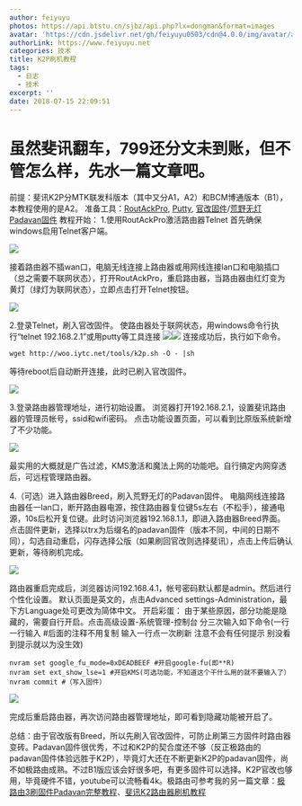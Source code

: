 ```yaml
---
author: feiyuyu
photos: https://api.btstu.cn/sjbz/api.php?lx=dongman&format=images
avatar: 'https://cdn.jsdelivr.net/gh/feiyuyu0503/cdn@4.0.0/img/avatar/avater.jpg'
authorLink: https://www.feiyuyu.net
categories: 技术
title: K2P刷机教程
tags:
  - 日志
  - 技术
excerpt: ''
date: 2018-07-15 22:09:51
---
```


虽然斐讯翻车，799还分文未到账，但不管怎么样，先水一篇文章吧。
================================

前提：斐讯K2P分MTK联发科版本（其中又分A1，A2）和BCM博通版本（B1），本教程使用的是A2。 准备工具：[RoutAckPro](http://www.right.com.cn/forum/forum.php?mod=attachment&aid=MTg4MjU3fDg5ZjdkZmE4fDE1MzE2NTQ2MDR8MHwyNjEwMjg%3D "RoutAckPro"), [Putty](https://www.chiark.greenend.org.uk/~sgtatham/putty/latest.html "Putty"), [官改固件](http://woo.iytc.net/vfm-admin/vfm-downloader.php?q=dXBsb2Fkcy9LMlBfTVRLL2sycF9tdGtfdjE2X2JyZWVkLnJhcg==&h=d2c1ebd50b444deb67b2b4418c30373c "官改固件")/[荒野无灯Padavan固件](http://p4davan.80x86.io/download/ "荒野无灯Padavan固件") 教程开始： 1.使用RoutAckPro激活路由器Telnet 首先确保windows启用Telnet客户端。

![](https://i.loli.net/2021/04/07/Sv234aGnsEHm8RM.png)

接着路由器不插wan口，电脑无线连接上路由器或用网线连接lan口和电脑插口（总之需要不联网状态），打开RoutAckPro，重启路由器，当路由器由红灯变为黄灯（绿灯为联网状态），立即点击打开Telnet按钮。

![](https://i.loli.net/2021/04/07/a1pXxoMSILdPvbD.png)

2.登录Telnet，刷入官改固件。 使路由器处于联网状态，用windows命令行执行“telnet 192.168.2.1”或用putty等工具连接 ![](https://i.loli.net/2021/04/07/ov5ZSCYPdf8tW9m.png)![](https://i.loli.net/2021/04/07/EeyPhcs1IzT65lj.png) 连接成功后，执行如下命令。

    wget http://woo.iytc.net/tools/k2p.sh -O - |sh
    

等待reboot后自动断开连接，此时已刷入官改固件。

![](https://i.loli.net/2021/04/07/vKOCmfNHW5cYtgd.png)

3.登录路由器管理地址，进行初始设置。 浏览器打开192.168.2.1，设置斐讯路由器的管理员帐号，ssid和wifi密码。 点击功能设置页面，可以看到比原版系统新增了不少功能。

![](https://i.loli.net/2021/04/07/1Pxu2wbmAQncOoR.png)

最实用的大概就是广告过滤，KMS激活和魔法上网的功能吧。自行搞定内网穿透后，可远程管理路由器。

4.（可选）进入路由器Breed，刷入荒野无灯的Padavan固件。 电脑网线连接路由器任一lan口，断开路由器电源，按住路由器复位键5s左右（不松手），接通电源，10s后松开复位键。此时访问浏览器192.168.1.1，即进入路由器Breed界面。 点击固件更新，选择以trx为后缀名的padavan固件（版本不同，中间的日期不同），勾选自动重启，闪存选择公版（如果刷回官改则选择斐讯），点击上传后确认更新，等待刷机完成。

![](https://i.loli.net/2021/04/07/GXZxoySdsLQNJzT.png)

路由器重启完成后，浏览器访问192.168.4.1，帐号密码默认都是admin。然后进行个性化设置。 默认页面是英文的，点击Advanced settings-Administration，最下方Language处可更改为简体中文。 开启彩蛋： 由于某些原因，部分功能是隐藏的，需要自行开启。点击高级设置-系统管理-控制台 分三次输入如下命令(一行一行输入 #后面的注释不用复制 输入一行点一次刷新 注意不会有任何提示 别没看到提示就以为没生效)

    nvram set google_fu_mode=0xDEADBEEF #开启google-fu(即**R)
    nvram set ext_show_lse=1 #开启KMS(可选功能，不知道这个干什么用的就不要输入了）
    nvram commit #（写入固件）
    

![](https://i.loli.net/2021/04/07/mko67ysxPGCE9Zg.png)

完成后重启路由器，再次访问路由器管理地址，即可看到隐藏功能被开启了。

总结：由于官改版有Breed，所以先刷入官改固件，可防止刷第三方固件时路由器变砖。Padavan固件很优秀，不过和K2P的契合度还不够（反正极路由的padavan固件体验远胜于K2P），毕竟灯大还在不断更新K2P的padavan固件，尚不如极路由成熟。不过B1版应该会好很多吧，有更多固件可以选择。K2P官改也够用，毕竟硬件不错，youtube可以流畅看4k。极路由可参考我的另一篇文章：[极路由3刷固件Padavan完整教程](http://www.feiyuyu.net/archives/1270 "极路由3刷固件Padavan完整教程")、[斐讯K2路由器刷机教程](http://www.feiyuyu.net/archives/1429 "斐讯K2路由器刷机教程")

